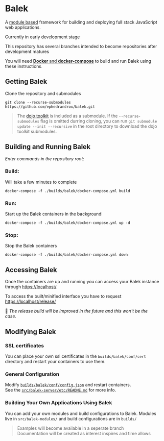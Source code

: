 # **Balek**
A [module based](docs/modules.md) framework for building and deploying full stack JavaScript web applications.
  
Currently in early development stage

This repository has several branches intended to become repositories after development matures


You will need [**Docker** and **docker-compose**](https://www.docker.com) to build and run Balek using these instructions.

## Getting Balek
Clone the repository and submodules

    git clone --recurse-submodules https://github.com/ephedrandrox/balek.git  

 > The [dojo toolkit](https://dojotoolkit.org) is included as a submodule. If the `--recurse-submodules` 
 > flag is omitted durring cloning, you can run `git submodule update --init --recursive` in 
 > the root directory to download the dojo toolkit submodules.

## Building and Running Balek

_Enter commands in the repository root:_

### Build:
Will take a few minutes to complete

    docker-compose -f ./builds/balek/docker-compose.yml build

### Run:
Start up the Balek containers in the background  

    docker-compose -f ./builds/balek/docker-compose.yml up -d

### Stop:
Stop the Balek containers  

    docker-compose -f ./builds/balek/docker-compose.yml down



## Accessing Balek  

Once the containers are up and running you can access your Balek instance through [https://localhost/](https://localhost/)

To access the built/minified interface you have to request [https://localhost/release/](https://localhost/release/)  

📝 _The release build will be improved in the future and this won't be the case._



## Modifying Balek
### SSL certificates
You can place your own ssl certificates in the `builds/balek/conf/cert` directory and restart your containers to use them.
### General Configuration
Modify [`builds/balek/conf/config.json`](builds/balek/conf/config.json) and restart containers.  
See the [`src/balek-server/etc/README.md`](src/balek-server/etc/README.md) for more info.


### Building Your Own Applications Using Balek 
You can add your own modules and build configurations to Balek. Modules live in  `src/balek-modules/` and build configurations are in `builds/`  
 > Examples will become available in a seperate branch  
 > Documentation will be created as interest inspires and time allows 
